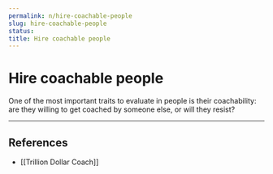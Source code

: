 ```yaml
---
permalink: n/hire-coachable-people
slug: hire-coachable-people
status: 
title: Hire coachable people
---
```

# Hire coachable people

One of the most important traits to evaluate in people is their coachability: are they willing to get coached by someone else, or will they resist?

---

## References

- [[Trillion Dollar Coach]]
